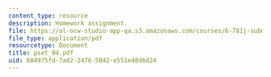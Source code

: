 ```yaml
---
content_type: resource
description: Homework assignment.
file: https://ol-ocw-studio-app-qa.s3.amazonaws.com/courses/6-781j-submicrometer-and-nanometer-technology-spring-2006/b04975fd7ad224765042e551e48d6d24_pset_04.pdf
file_type: application/pdf
resourcetype: Document
title: pset_04.pdf
uid: b04975fd-7ad2-2476-5042-e551e48d6d24
---
```

